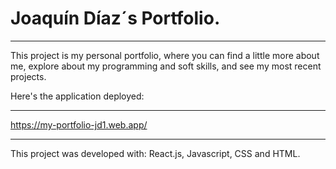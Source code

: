 # Joaquín Díaz´s Portfolio.

***

This project is my personal portfolio, where you can find a little more about me, explore about my programming and soft skills, and see my most recent projects.

Here's the application deployed:
***
<https://my-portfolio-jd1.web.app/>


***
This project was developed with: React.js, Javascript, CSS and HTML.
